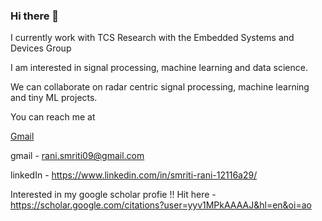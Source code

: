 ### Hi there 👋

I currently work with TCS Research with the Embedded Systems and Devices Group

I am interested in signal processing, machine learning and data science.

We can collaborate on radar centric signal processing, machine learning and tiny ML projects.

You can reach me at

[Gmail](rani.smriti09@gmail.com )

gmail - rani.smriti09@gmail.com 

linkedIn - <https://www.linkedin.com/in/smriti-rani-12116a29/>

Interested in my google scholar profie !! Hit here - <https://scholar.google.com/citations?user=yyv1MPkAAAAJ&hl=en&oi=ao>



<!--
**RaniSmriti/RaniSmriti** is a ✨ _special_ ✨ repository because its `README.md` (this file) appears on your GitHub profile.

Here are some ideas to get you started:

- 🔭 I’m currently working on ...
- 🌱 I’m currently learning ...
- 👯 I’m looking to collaborate on ...
- 🤔 I’m looking for help with ...
- 💬 Ask me about ...
- 📫 How to reach me: ...
- 😄 Pronouns: ...
- ⚡ Fun fact: ...
-->
